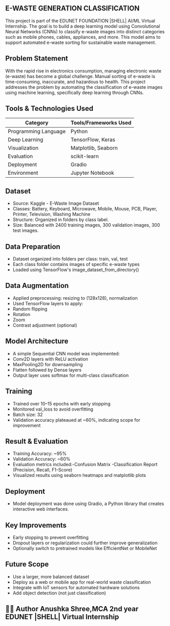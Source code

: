 ## E-WASTE GENERATION CLASSIFICATION

This project is part of the EDUNET FOUNDATION |SHELL| AI/ML Virtual Internship. 
The goal is to build a deep learning model using Convolutional Neural Networks (CNNs) to classify e-waste images into distinct categories such as mobile phones, cables, appliances, and more. This model aims to support automated e-waste sorting for sustainable waste management.

## Problem Statement
With the rapid rise in electronics consumption, managing electronic waste (e-waste) has become a global challenge. Manual sorting of e-waste is time-consuming, inaccurate, and hazardous to health. This project addresses the problem by automating the classification of e-waste images using machine learning, specifically deep learning through CNNs.

## Tools & Technologies Used

| Category           | Tools/Frameworks Used                          |
|--------------------|------------------------------------------------|
| Programming Language | Python |
| Deep Learning      | TensorFlow, Keras |
| Visualization      | Matplotlib, Seaborn |
| Evaluation         | scikit-learn |
| Deployment         | Gradio |
| Environment        | Jupyter Notebook |


## Dataset
- Source: Kaggle - E-Waste Image Dataset
- Classes: Battery, Keyboard, Microwave, Mobile, Mouse, PCB, Player, Printer, Television, Washing Machine
- Structure: Organized in folders by class label.
- Size: Balanced with 2400 training images, 300 validation images, 300 test images.


## Data Preparation
- Dataset organized into folders per class: train, val, test
- Each class folder contains images of specific e-waste types
- Loaded using TensorFlow's image_dataset_from_directory()


## Data Augmentation
- Applied preprocessing: resizing to (128x128), normalization
- Used TensorFlow layers to apply:
- Random flipping
- Rotation
- Zoom
- Contrast adjustment (optional)


## Model Architecture
- A simple Sequential CNN model was implemented:
- Conv2D layers with ReLU activation
- MaxPooling2D for downsampling
- Flatten followed by Dense layers
- Output layer uses softmax for multi-class classification


##  Training
- Trained over 10–15 epochs with early stopping
- Monitored val_loss to avoid overfitting
- Batch size: 32
- Validation accuracy plateaued at ~60%, indicating scope for improvement


## Result & Evaluation
- Training Accuracy: ~95%
- Validation Accuracy: ~60%
- Evaluation metrics included:-Confusion Matrix -Classification Report (Precision, Recall, F1-Score)
- Visualized results using seaborn heatmaps and matplotlib plots

## Deployment
- Model deployment was done using Gradio, a Python library that creates interactive web interfaces.


## Key Improvements
- Early stopping to prevent overfitting
- Dropout layers or regularization could further improve generalization
- Optionally switch to pretrained models like EfficientNet or MobileNet


## Future Scope
- Use a larger, more balanced dataset
- Deploy as a web or mobile app for real-world waste classification
- Integrate with IoT sensors for automated hardware solutions
- Add object detection (not just classification)

## 👩‍💻 Author Anushka Shree,MCA 2nd year EDUNET |SHELL| Virtual Internship

